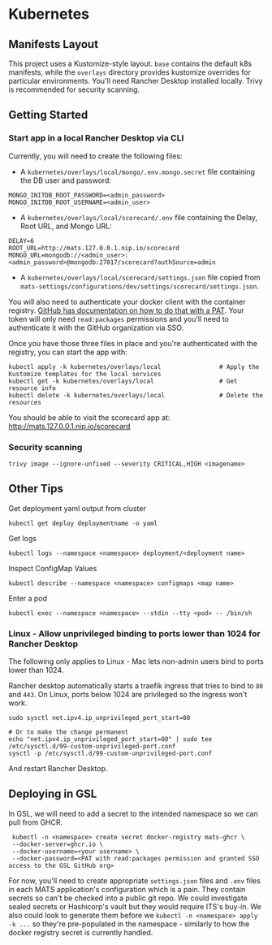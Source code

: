 # Kubernetes

## Manifests Layout

This project uses a Kustomize-style layout. `base` contains the default k8s manifests, while the `overlays` directory provides kustomize overrides for particular environments. You'll need Rancher Desktop installed locally. Trivy is recommended for security scanning.

## Getting Started

### Start app in a local Rancher Desktop via CLI

Currently, you will need to create the following files:

* A `kubernetes/overlays/local/mongo/.env.mongo.secret` file containing the DB user and password:

```env
MONGO_INITDB_ROOT_PASSWORD=<admin_password>
MONGO_INITDB_ROOT_USERNAME=<admin_user>
```

* A `kubernetes/overlays/local/scorecard/.env` file containing the Delay, Root URL, and Mongo URL:

```env
DELAY=6
ROOT_URL=http://mats.127.0.0.1.nip.io/scorecard
MONGO_URL=mongodb://<admin_user>:<admin_password>@mongodb:27017/scorecard?authSource=admin 
```

* A `kubernetes/overlays/local/scorecard/settings.json` file copied from `mats-settings/configurations/dev/settings/scorecard/settings.json`.

You will also need to authenticate your docker client with the container registry. [GitHub has documentation on how to do that with a PAT](https://docs.github.com/en/packages/working-with-a-github-packages-registry/working-with-the-container-registry#authenticating-with-a-personal-access-token-classic). Your token will only need `read:packages` permissions and you'll need to authenticate it with the GitHub organization via SSO.

Once you have those three files in place and you're authenticated with the registry, you can start the app with:

```console
kubectl apply -k kubernetes/overlays/local                # Apply the Kustomize templates for the local services
kubectl get -k kubernetes/overlays/local                  # Get resource info
kubectl delete -k kubernetes/overlays/local               # Delete the resources
```

You should be able to visit the scorecard app at: http://mats.127.0.0.1.nip.io/scorecard

### Security scanning

```console
trivy image --ignore-unfixed --severity CRITICAL,HIGH <imagename>
```

## Other Tips

Get deployment yaml output from cluster

```console
kubectl get deploy deploymentname -o yaml
```

Get logs

```console
kubectl logs --namespace <namespace> deployment/<deployment name>
```

Inspect ConfigMap Values

```console
kubectl describe --namespace <namespace> configmaps <map name>
```

Enter a pod

```console
kubectl exec --namespace <namespace> --stdin --tty <pod> -- /bin/sh
```

### Linux - Allow unprivileged binding to ports lower than 1024 for Rancher Desktop

The following only applies to Linux - Mac lets non-admin users bind to ports lower than 1024.

Rancher desktop automatically starts a traefik ingress that tries to bind to `80` and `443`. On Linux, ports below 1024 are privileged so the ingress won't work.

```console
sudo sysctl net.ipv4.ip_unprivileged_port_start=80

# Or to make the change permanent
echo "net.ipv4.ip_unprivileged_port_start=80" | sudo tee /etc/sysctl.d/99-custom-unprivileged-port.conf
sysctl -p /etc/sysctl.d/99-custom-unprivileged-port.conf
```

And restart Rancher Desktop.

## Deploying in GSL

In GSL, we will need to add a secret to the intended namespace so we can pull from GHCR.

```console
 kubectl -n <namespace> create secret docker-registry mats-ghcr \
 --docker-server=ghcr.io \
 --docker-username=<your username> \
 --docker-password=<PAT with read:packages permission and granted SSO access to the GSL GitHub org>
```

For now, you'll need to create appropriate `settings.json` files and `.env` files in each MATS application's configuration which is a pain. They contain secrets so can't be checked into a public git repo. We could investigate sealed secrets or Hashicorp's vault but they would require ITS's buy-in. We also could look to generate them before we `kubectl -n <namespace> apply -k ...` so they're pre-populated in the namespace - similarly to how the docker registry secret is currently handled.